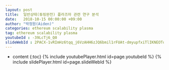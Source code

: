 ```yaml
---
layout: post
title:  일반상태(튜링완전) 플라즈마 관련 연구 분석
date:   2018-10-15 00:00:00 +09:00
author: "박정원(Aiden)"
categories: ethereum scalability plasma
tag: ethereum scalability plasma
youtubeId : -39LcTj6_Q0
slideWebId : 2PACX-1vRImHz6tqq_j6VzAHH6zJQ6bmil1rFUAt-dmyupfxiTlIKNEOToFQ-tELE4F3DTcwVeczZQEhNRQd8w
---
```

* content
{:toc}
{% include youtubePlayer.html id=page.youtubeId %}
{% include slidePlayer.html id=page.slideWebId %}
